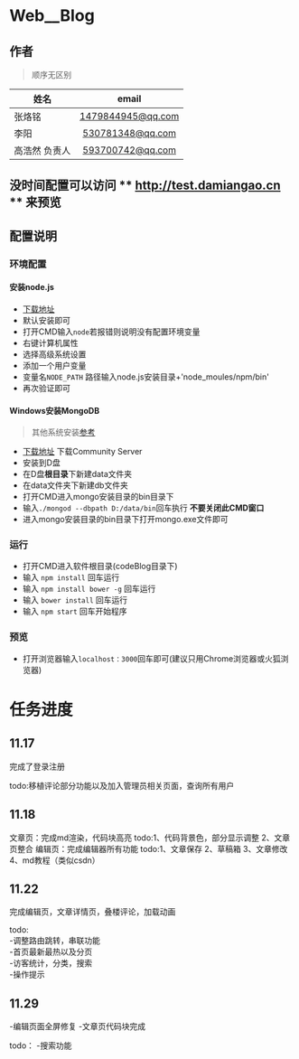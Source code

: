 # Web__Blog

## 作者
>顺序无区别


| 姓名        | email           | 
| ----------	 |:-------------:|
|张烙铭		|1479844945@qq.com|
|李阳|530781348@qq.com|
|高浩然 负责人|593700742@qq.com|


## 没时间配置可以访问 ** http://test.damiangao.cn ** 来预览

## 配置说明

### 环境配置

#### 安装node.js
- [下载地址](https://nodejs.org/en/)
- 默认安装即可
- 打开CMD输入`node`若报错则说明没有配置环境变量
- 右键计算机属性
- 选择高级系统设置
- 添加一个用户变量
- 变量名`NODE_PATH` 路径输入node.js安装目录+'node_moules/npm/bin'
- 再次验证即可

#### Windows安装MongoDB
>其他系统安装[参考](http://www.runoob.com/mongodb/mongodb-tutorial.html)  

- [下载地址](https://www.mongodb.com/download-center#community) 下载Community Server
- 安装到D盘
- 在D盘**根目录**下新建data文件夹
- 在data文件夹下新建db文件夹
- 打开CMD进入mongo安装目录的bin目录下
- 输入`./mongod --dbpath D:/data/bin`回车执行 **不要关闭此CMD窗口**
- 进入mongo安装目录的bin目录下打开mongo.exe文件即可


### 运行
- 打开CMD进入软件根目录(codeBlog目录下)
- 输入 `npm install` 回车运行
- 输入 `npm install bower -g` 回车运行
- 输入 `bower install` 回车运行
- 输入 `npm start` 回车开始程序

### 预览
- 打开浏览器输入`localhost：3000`回车即可(建议只用Chrome浏览器或火狐浏览器)



# 任务进度

## 11.17
完成了登录注册

todo:移植评论部分功能以及加入管理员相关页面，查询所有用户

## 11.18

文章页：完成md渲染，代码块高亮
      todo:1、代码背景色，部分显示调整
          2、文章页整合
编辑页：完成编辑器所有功能
      todo:1、文章保存
          2、草稿箱
          3、文章修改
          4、md教程（类似csdn）


## 11.22
 完成编辑页，文章详情页，叠楼评论，加载动画

 todo:<br>
 -调整路由跳转，串联功能<br>
 -首页最新最热以及分页<br>
 -访客统计，分类，搜索<br>
 -操作提示

## 11.29
 -编辑页面全屏修复
 -文章页代码块完成

 todo：
 -搜索功能


